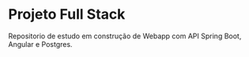 # Projeto Full Stack

Repositorio de estudo em construção de Webapp com API Spring Boot, Angular e Postgres.

